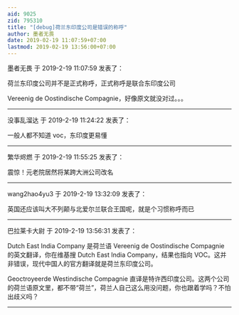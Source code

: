 ```yaml
---
aid: 9025
zid: 795310
title: "[debug]荷兰东印度公司是错误的称呼"
author: 墨者无畏
date: 2019-02-19 11:07:59+07:00
lastmod: 2019-02-19 13:56:00+07:00
---
```


墨者无畏 于 2019-2-19 11:07:59 发表了：

荷兰东印度公司并不是正式称呼，正式称呼是联合东印度公司

Vereenig de Oostindische Compagnie，好像原文就没对过。。。

---

没事乱溜达 于 2019-2-19 11:24:22 发表了：

一般人都不知道 voc，东印度更易懂

---

繁华烬燃 于 2019-2-19 11:55:25 发表了：

震惊！元老院居然将某跨大洲公司改名

---

wang2hao4yu3 于 2019-2-19 13:32:09 发表了：

英国还应该叫大不列颠与北爱尔兰联合王国呢，就是个习惯称呼而已

---

巴拉莱卡大尉 于 2019-2-19 13:56:31 发表了：

Dutch East India Company 是荷兰语 Vereenig de Oostindische Compagnie 的英文翻译，你在维基搜 Dutch East India Company，结果也指向 VOC。这并非错误，现代中国人的官方翻译就是荷兰东印度公司。

Geoctroyeerde Westindische Compagnie 直译是特许西印度公司。这两个公司的荷兰语原文里，都不带“荷兰”，荷兰人自己这么用没问题，你也跟着学吗？不怕出歧义吗？

---
